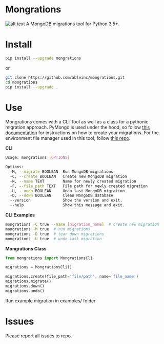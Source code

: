 # Mongrations
![alt text](https://img.icons8.com/ios/50/000000/database-restore.png "Mongrations Logo")
A MongoDB migrations tool for Python 3.5+.

# Install
```bash
pip install --upgrade mongrations
```
or
```bash
git clone https://github.com/ableinc/mongrations.git
cd mongrations
pip install --upgrade .
```

# Use
Mongrations comes with a CLI Tool as well as a class for a pythonic migration approach. PyMongo is used under
the hood, so follow <a href="https://api.mongodb.com/python/current/tutorial.html#getting-a-collection">this documentation</a> 
for instructions on how to create your migrations. For the environment file manager used in this tool, follow 
<a href='https://github.com/ableinc/pydotenvs'>this repo</a>. 

**CLI**
```bash
Usage: mongrations [OPTIONS]

Options:
  -M, --migrate BOOLEAN  Run MongoDB migrations
  -C, --create BOOLEAN   Create new MongoDB migration
  -N, --name TEXT        Name for newly created migration
  -F, --file_path TEXT   File path for newly created migration
  -U, --undo BOOLEAN     Undo last MongoDB migration
  -D, --down BOOLEAN     Clean MongoDB database
  --version              Show the version and exit.
  --help                 Show this message and exit.
```
**CLI Examples**
```bash
mongrations -C true --name [migration_name]  # create new migration
mongrations -M true  # run migrations
mongrations -D true  # tear down migrations
mongrations -U true  # undo last migration
```

**Mongrations Class**
```python
from mongrations import MongrationsCli

migrations = MongrationsCli()

migrations.create(file_path='file/path', name='file_name')
migrations.migrate()
migrations.down()
migrations.undo()
```
Run example migration in examples/ folder

# Issues
Please report all issues to repo.
